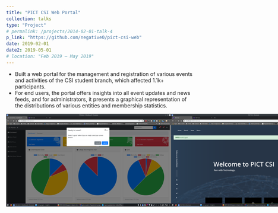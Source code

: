 ```yaml
---
title: "PICT CSI Web Portal"
collection: talks
type: "Project"
# permalink: /projects/2014-02-01-talk-4
p_link: "https://github.com/negative0/pict-csi-web"
date: 2019-02-01
date2: 2019-05-01
# location: "Feb 2019 – May 2019"
---
```

 
* Built a web portal for the management and registration of various events and activities of the CSI student branch, which affected 1.1k+ participants.
* For end users, the portal offers insights into all event updates and news feeds, and for administrators, it presents a graphical representation of the distributions of various entities and membership statistics.
<!-- <br/><img src='/images/csi_1.png' width="500" height="300"><img src='/images/csi_2.png' width="500" height="300"> -->
<div style="display: flex;">
    <img src="/images/csi_1.png" width="500" height="250">
    <img src="/images/csi_2.png" width="500" height="250">
</div>
<!-- * Technology stack -  -->
